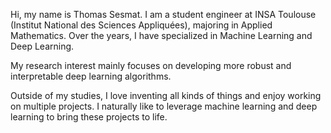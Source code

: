 Hi, my name is Thomas Sesmat. I am a student engineer at INSA Toulouse (Institut National des Sciences Appliquées), majoring in Applied Mathematics. Over the years, I have specialized in Machine Learning and Deep Learning.

My research interest mainly focuses on developing more robust and interpretable deep learning algorithms.

Outside of my studies, I love inventing all kinds of things and enjoy working on multiple projects. I naturally like to leverage machine learning and deep learning to bring these projects to life.
